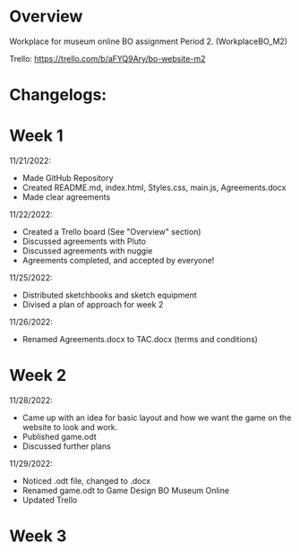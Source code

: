 # Overview
Workplace for museum online BO assignment Period 2. (WorkplaceBO_M2)

Trello: https://trello.com/b/aFYQ9Ary/bo-website-m2

# Changelogs:

# Week 1
11/21/2022:
- Made GitHub Repository
- Created README.md, index.html, Styles.css, main.js, Agreements.docx
- Made clear agreements

11/22/2022:
- Created a Trello board (See "Overview" section)
- Discussed agreements with Pluto
- Discussed agreements with nuggie
- Agreements completed, and accepted by everyone!

11/25/2022:
- Distributed sketchbooks and sketch equipment
- Divised a plan of approach for week 2

11/26/2022:
- Renamed Agreements.docx to TAC.docx (terms and conditions) 

# Week 2
11/28/2022:
- Came up with an idea for basic layout and how we want the game on the website to look and work.
- Published game.odt
- Discussed further plans

11/29/2022:
- Noticed .odt file, changed to .docx
- Renamed game.odt to Game Design BO Museum Online
- Updated Trello

# Week 3
